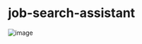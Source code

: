 # job-search-assistant

![image](https://github.com/user-attachments/assets/5cc85e78-4372-4e1f-a691-b7addc166c28)
